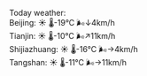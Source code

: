 Today weather:  
Beijing: ☀️   🌡️-19°C 🌬️↓4km/h  
Tianjin: ☀️   🌡️-10°C 🌬️↗11km/h  
Shijiazhuang: ☀️   🌡️-16°C 🌬️→4km/h  
Tangshan: ☀️   🌡️-11°C 🌬️→11km/h  
